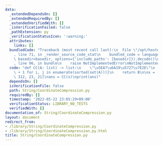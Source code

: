 ```yaml
---
data:
  _extendedDependsOn: []
  _extendedRequiredBy: []
  _extendedVerifiedWith: []
  _isVerificationFailed: false
  _pathExtension: py
  _verificationStatusIcon: ':warning:'
  attributes:
    links: []
  bundledCode: "Traceback (most recent call last):\n  File \"/opt/hostedtoolcache/Python/3.10.6/x64/lib/python3.10/site-packages/onlinejudge_verify/documentation/build.py\"\
    , line 71, in _render_source_code_stat\n    bundled_code = language.bundle(stat.path,\
    \ basedir=basedir, options={'include_paths': [basedir]}).decode()\n  File \"/opt/hostedtoolcache/Python/3.10.6/x64/lib/python3.10/site-packages/onlinejudge_verify/languages/python.py\"\
    , line 96, in bundle\n    raise NotImplementedError\nNotImplementedError\n"
  code: "def CC(A: list) -> list:\n    \"\u5EA7\u6A19\u5727\u7E2E\"\n    B = {j: i\
    \ + 1 for i, j in enumerate(sorted(set(A)))}\n    return B\n\nx = [2, 5, 1, 21,\
    \ 312, 23, 21]\nans = CC(x)\nprint(ans)"
  dependsOn: []
  isVerificationFile: false
  path: String/CoordinateCompression.py
  requiredBy: []
  timestamp: '2022-05-22 23:05:29+09:00'
  verificationStatus: LIBRARY_NO_TESTS
  verifiedWith: []
documentation_of: String/CoordinateCompression.py
layout: document
redirect_from:
- /library/String/CoordinateCompression.py
- /library/String/CoordinateCompression.py.html
title: String/CoordinateCompression.py
---
```

